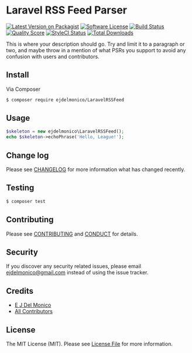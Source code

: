 # Laravel RSS Feed Parser

[![Latest Version on Packagist][ico-version]][link-packagist]
[![Software License][ico-license]](LICENSE.md)
[![Build Status][ico-travis]][link-travis]
[![Quality Score][ico-scrutinizer]][link-scrutinizer]
[![StyleCI Status][ico-styleci]][link-styleci]
[![Total Downloads][ico-downloads]][link-downloads]


This is where your description should go. Try and limit it to a paragraph or two, and maybe throw in a mention of what
PSRs you support to avoid any confusion with users and contributors.

## Install

Via Composer

``` bash
$ composer require ejdelmonico/LaravelRSSFeed
```

## Usage

``` php
$skeleton = new ejdelmonico\LaravelRSSFeed();
echo $skeleton->echoPhrase('Hello, League!');
```

## Change log

Please see [CHANGELOG](CHANGELOG.md) for more information what has changed recently.

## Testing

``` bash
$ composer test
```

## Contributing

Please see [CONTRIBUTING](CONTRIBUTING.md) and [CONDUCT](CONDUCT.md) for details.

## Security

If you discover any security related issues, please email ejdelmonico@gmail.com instead of using the issue tracker.

## Credits

- [E J Del Monico][link-author]
- [All Contributors][link-contributors]

## License

The MIT License (MIT). Please see [License File](LICENSE.md) for more information.

[ico-version]: https://img.shields.io/packagist/v/ejdelmonico/LaravelRSSFeed.svg?style=flat-square
[ico-license]: https://img.shields.io/badge/license-MIT-brightgreen.svg?style=flat-square
[ico-travis]: https://img.shields.io/travis/ejdelmonico/LaravelRSSFeed/master.svg?style=flat-square
[ico-scrutinizer]: https://img.shields.io/scrutinizer/g/ejdelmonico/LaravelRSSFeed.svg?style=flat-square
[ico-styleci]: https://styleci.io/repos/72316992/shield?style=flat
[ico-downloads]: https://img.shields.io/packagist/dt/ejdelmonico/LaravelRSSFeed.svg?style=flat-square

[link-packagist]: https://packagist.org/packages/ejdelmonico/LaravelRSSFeed
[link-travis]: https://travis-ci.org/ejdelmonico/LaravelRSSFeed
[link-scrutinizer]: https://scrutinizer-ci.com/g/ejdelmonico/LaravelRSSFeed/?branch=master
[link-styleci]: https://styleci.io/repos/72316992?style=flat
[link-downloads]: https://packagist.org/packages/ejdelmonico/LaravelRSSFeed
[link-author]: https://github.com/ejdelmonico
[link-contributors]: ../../contributors
